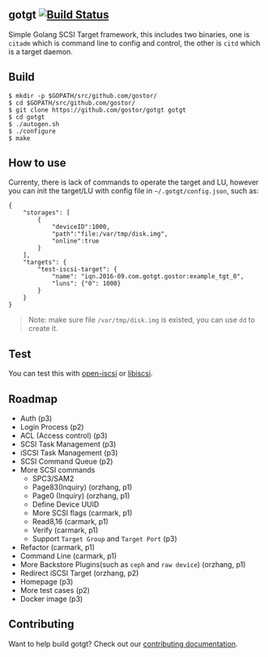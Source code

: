 ## gotgt [![Build Status](https://travis-ci.org/gostor/gotgt.svg)](https://travis-ci.org/gostor/gotgt)

Simple Golang SCSI Target framework, this includes two binaries, one is `citadm` which is command line to config and control, the other is `citd` which is a target daemon.

## Build

```
$ mkdir -p $GOPATH/src/github.com/gostor/
$ cd $GOPATH/src/github.com/gostor/
$ git clone https://github.com/gostor/gotgt gotgt
$ cd gotgt
$ ./autogen.sh
$ ./configure
$ make
```

## How to use

Currenty, there is lack of commands to operate the target and LU, however you can init the target/LU with config file in `~/.gotgt/config.json`, such as:

```
{
    "storages": [
        {
            "deviceID":1000,
            "path":"file:/var/tmp/disk.img",
            "online":true
        }
    ],
    "targets": {
        "test-iscsi-target": {
            "name": "iqn.2016-09.com.gotgt.gostor:example_tgt_0",
            "luns": {"0": 1000}
        }
    }
}
```

> Note: make sure file `/var/tmp/disk.img` is existed, you can use `dd` to create it.

## Test

You can test this with [open-iscsi](http://www.open-iscsi.com/) or [libiscsi](https://github.com/gostor/libiscsi).

## Roadmap
* Auth (p3)
* Login Process (p2)
* ACL (Access control) (p3)
* SCSI Task Management (p3)
* iSCSI Task Management (p3)
* SCSI Command Queue (p2)
* More SCSI commands
	* SPC3/SAM2
	* Page83(Inquiry) (orzhang, p1)
	* Page0 (Inquiry) (orzhang, p1)
	* Define Device UUID
	* More SCSI flags (carmark, p1)
	* Read8,16 (carmark, p1)
	* Verify (carmark, p1)
	* Support `Target Group` and `Target Port` (p3)
* Refactor (carmark, p1)
* Command Line (carmark, p1)
* More Backstore Plugins(such as `ceph` and `raw device`) (orzhang, p1)
* Redirect iSCSI Target (orzhang, p2)
* Homepage (p3)
* More test cases (p2)
* Docker image (p3)

## Contributing

Want to help build gotgt? Check out our [contributing documentation](./CONTRIBUTING.md).
